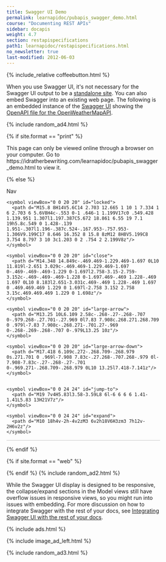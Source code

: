 ```yaml
---
title: Swagger UI Demo
permalink: learnapidoc/pubapis_swagger_demo.html
course: "Documenting REST APIs"
sidebar: docapis
weight: 4.7
section: restapispecifications
path1: learnapidoc/restapispecifications.html
no_newsletter: true
last-modified: 2012-06-03
---
```


{% include_relative coffeebutton.html %}

<p>When you use Swagger UI, it's not necessary for the Swagger UI output to be a <a href="https://idratherbewriting.com/assets/files/swagger">standalone site</a>. You can also embed Swagger into an existing web page. The following is an embedded instance of the <a href="https://github.com/swagger-api/swagger-ui">Swagger UI</a> showing the <a href="https://idratherbewriting.com/docs/openapi_spec_and_generated_ref_docs/openapi_openweathermap.yml">OpenAPI file for the OpenWeatherMapAPI</a>.</p>

{% include random_ad4.html %}

{% if site.format == "print" %}
<p>This page can only be viewed online through a browser on your computer. Go to https://idratherbewriting.com/learnapidoc/pubapis_swagger_demo.html to view it.</p>
{% else %}

<p><a id="tg-sb-link" href="#"><i id="tg-sb-icon" class="fa fa-toggle-on"></i> Nav</a></p>

<link rel="stylesheet" type="text/css" href="assets/css/swagger-ui.css" >
<style>
  html
  {
    box-sizing: border-box;
    overflow: -moz-scrollbars-vertical;
    overflow-y: scroll;
  }
  *,
  *:before,
  *:after
  {
    box-sizing: inherit;
  }

  body {
    margin:0;
    background: #fafafa;
  }
</style>

<svg xmlns="http://www.w3.org/2000/svg" xmlns:xlink="http://www.w3.org/1999/xlink" style="position:absolute;width:0;height:0">
  <defs>
    <symbol viewBox="0 0 20 20" id="unlocked">
          <path d="M15.8 8H14V5.6C14 2.703 12.665 1 10 1 7.334 1 6 2.703 6 5.6V6h2v-.801C8 3.754 8.797 3 10 3c1.203 0 2 .754 2 2.199V8H4c-.553 0-1 .646-1 1.199V17c0 .549.428 1.139.951 1.307l1.197.387C5.672 18.861 6.55 19 7.1 19h5.8c.549 0 1.428-.139 1.951-.307l1.196-.387c.524-.167.953-.757.953-1.306V9.199C17 8.646 16.352 8 15.8 8z"></path>
    </symbol>

    <symbol viewBox="0 0 20 20" id="locked">
      <path d="M15.8 8H14V5.6C14 2.703 12.665 1 10 1 7.334 1 6 2.703 6 5.6V8H4c-.553 0-1 .646-1 1.199V17c0 .549.428 1.139.951 1.307l1.197.387C5.672 18.861 6.55 19 7.1 19h5.8c.549 0 1.428-.139 1.951-.307l1.196-.387c.524-.167.953-.757.953-1.306V9.199C17 8.646 16.352 8 15.8 8zM12 8H8V5.199C8 3.754 8.797 3 10 3c1.203 0 2 .754 2 2.199V8z"/>
    </symbol>

    <symbol viewBox="0 0 20 20" id="close">
      <path d="M14.348 14.849c-.469.469-1.229.469-1.697 0L10 11.819l-2.651 3.029c-.469.469-1.229.469-1.697 0-.469-.469-.469-1.229 0-1.697l2.758-3.15-2.759-3.152c-.469-.469-.469-1.228 0-1.697.469-.469 1.228-.469 1.697 0L10 8.183l2.651-3.031c.469-.469 1.228-.469 1.697 0 .469.469.469 1.229 0 1.697l-2.758 3.152 2.758 3.15c.469.469.469 1.229 0 1.698z"/>
    </symbol>

    <symbol viewBox="0 0 20 20" id="large-arrow">
      <path d="M13.25 10L6.109 2.58c-.268-.27-.268-.707 0-.979.268-.27.701-.27.969 0l7.83 7.908c.268.271.268.709 0 .979l-7.83 7.908c-.268.271-.701.27-.969 0-.268-.269-.268-.707 0-.979L13.25 10z"/>
    </symbol>

    <symbol viewBox="0 0 20 20" id="large-arrow-down">
      <path d="M17.418 6.109c.272-.268.709-.268.979 0s.271.701 0 .969l-7.908 7.83c-.27.268-.707.268-.979 0l-7.908-7.83c-.27-.268-.27-.701 0-.969.271-.268.709-.268.979 0L10 13.25l7.418-7.141z"/>
    </symbol>


    <symbol viewBox="0 0 24 24" id="jump-to">
      <path d="M19 7v4H5.83l3.58-3.59L8 6l-6 6 6 6 1.41-1.41L5.83 13H21V7z"/>
    </symbol>

    <symbol viewBox="0 0 24 24" id="expand">
      <path d="M10 18h4v-2h-4v2zM3 6v2h18V6H3zm3 7h12v-2H6v2z"/>
    </symbol>

  </defs>
</svg>

<div id="swagger-ui"></div>

<script src="{{ "assets/files/swagger/swagger-ui-bundle.js" }}"> </script>
<script src="{{ "assets/files/swagger/swagger-ui-standalone-preset.js" }}"> </script>
<script>
window.onload = function() {

  // Build a system
  const ui = SwaggerUIBundle({
    url: "https://idratherbewriting.com/docs/openapi_spec_and_generated_ref_docs/openapi_openweathermap.yml",
    // url: "http://petstore.swagger.io/v2/swagger.json",
    dom_id: '#swagger-ui',
    defaultModelsExpandDepth: -1,
    docExpansion: "full",
    deepLinking: true,
    presets: [
      SwaggerUIBundle.presets.apis,
      SwaggerUIStandalonePreset
    ],
    plugins: [
      SwaggerUIBundle.plugins.DownloadUrl
    ],
    layout: "StandaloneLayout"
  })

  window.ui = ui
}
</script>

<style>

.swagger-ui .info .title small pre {
	padding: 1px;
	background-color: #444;
}

.swagger-ui .info .title small {
    font-size: 10px;
    position: relative;
    top: -5px;
    display: inline-block;
    margin: 0 0 0 5px;
    padding: 4px;
    vertical-align: super;
    border-radius: 57px !important;
    background: #89bf04 !important;
}
.swagger-ui .info .title small pre.version {
    background-color: #89bf04;
    border: 0px;
  }
.swagger-ui pre.version {
      padding: 0px;
      max-width: 60px;
      border: 0px;
  }
.swagger-ui .info .title small pre {
      padding:0px;
  }

.swagger-ui .info .title small {
      background-color: rgb(137, 191, 4);
  }
  .swagger-ui table th, .swagger-ui table td {
      padding: 10px !important;
  }

  .swagger-ui table th {
    color: white;
    font-size:16px;
}

.swagger-ui .col_header {
    color: white !important;
}

div#swagger-ui {
    border: 1px solid #dedede;
}


.swagger-ui .info .title small pre {
	padding: 1px;
	background-color: #444;
}

.swagger-ui .info .title small {
    font-size: 10px;
    position: relative;
    top: -5px;
    display: inline-block;
    margin: 0 0 0 5px;
    padding: 4px;
    vertical-align: super;
    border-radius: 57px !important;
    background: #89bf04 !important;
}

.swagger-ui .info .title small pre.version {
    background-color: #89bf04;
  }
.swagger-ui li.tabitem {
    list-style: none !important;
}

.swagger-ui .response-col_description__inner p {
  color: white;
  font-style: normal;
  font-size: 12px;
}

.swagger-ui pre.version {
    padding: 0px;

}

.swagger-ui .info .title small pre {
    padding:0px;
}


.swagger-ui .info .title small {
    background-color: rgb(137, 191, 4);
}

.swagger-ui a.tablinks {
    margin-right: 20px;
}

.swagger-ui td.col.response-col_status {
    padding: 10px !important;
}

.swagger-ui .opblock .opblock-section-header h4 {
  font-size: 18px !important;
  font-weight: bold;
  padding: 0px;
}

.swagger-ui td.col, .swagger-ui td.col.col_header.response-col_description {
    padding: 10px;
}

.swagger-ui h4.opblock-title_normal {
    font-size: 16px;
    font-style: italic;
}

.swagger-ui h4.opblock-title_normal[id] {
    padding-bottom: 15px;
    font-style: italic;
  }


.swagger-ui {
  border: 1px solid #dedede;
}

.swagger-ui select {
    font-weight: normal !important;
    font-family: monospace;
}

.swagger-ui table {
  table-layout: auto !important;
}

.swagger-ui .scheme-container {
  padding: 0px 0px 15px 0px;
}

.swagger-ui .renderedMarkdown p {
    font-size: 14px;
}

.swagger-ui tr.response p {
  font-style: italic;
}

.swagger-ui table.model tbody tr td {
  padding: 1em !important;
}

.response-content-type.controls-accept-header small code {
    font-size: 12px;
  }

.swagger-ui .opblock-summary-path a.nostyle {
    font-family: monospace;
}


.swagger-ui .info {
  /* margin: -25px 0px !important; */
}

.swagger-ui .main span.url {
    display: none;
}

.swagger-ui span.opblock-summary-path a.nostyle {
    font-family: Monospace !important;
    size: 16px;
}

.swagger-ui .opblock-description-wrapper, .swagger-ui .opblock-external-docs-wrapper, .swagger-ui .opblock-title_normal {
    padding: 15px 20px 5px 20px;
}
.swagger-ui h1[id], .swagger-ui h2[id], .swagger-ui h3[id], .swagger-ui h4[id], .swagger-ui h5[id] {
    margin: 0px;
    padding: 0px;
}

.swagger-ui pre {
    font-family: Monaco, Monospace !important;
    font-size: 11px;
  }

h6, h6 code.highlighter-rouge {
    font-size: 16px;
}

.swagger-ui .responses-inner h4, .swagger-ui .responses-inner h5 {
  font-size: 16px;
}

.swagger-ui code {
    font-size: 12px;
}


/* disable the try it out buttons

button.btn.try-out__btn {
    display: none;
}
*/
</style>

{% endif %}

<style>
.navToggle {
  display: none !important;
}
.expand {
  width: 100%;
  margin-left: 10%;
  margin-right: 10%;
}
#tg-sb-link:hover, #tg-sb-link:active, #tg-sb-link {
  text-decoration: none !important;
}
</style>

{% if site.format == "web" %}
<script>
        $(document).ready(function() {
            $("#tg-sb-link").click(function() {
                $("#sidebar").toggleClass('navToggle');
                $(".container").toggleClass('expand');
                $("#tg-sb-icon").toggleClass('fa-toggle-on');
                $("#tg-sb-icon").toggleClass('fa-toggle-off');
            });
        });
</script>
{% endif %}
{% include random_ad2.html %}

<p class="note">While the Swagger UI display is designed to be responsive, the collapse/expand sections in the Model views still have overflow issues in responsive views, so you might run into issues with embedding. For more discussion on how to integrate Swagger with the rest of your docs, see <a href="pubapis_combine_swagger_and_guide.html">Integrating Swagger UI with the rest of your docs</a>.</p>

{% include ads.html %}

{% include image_ad_left.html %}

{% include random_ad3.html %}
